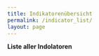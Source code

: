 ```yaml
---
title: Indikatorenübersicht
permalink: /indicator_list/
layout: page
---
```


<b>Liste aller Indolatoren</b>
<br>
